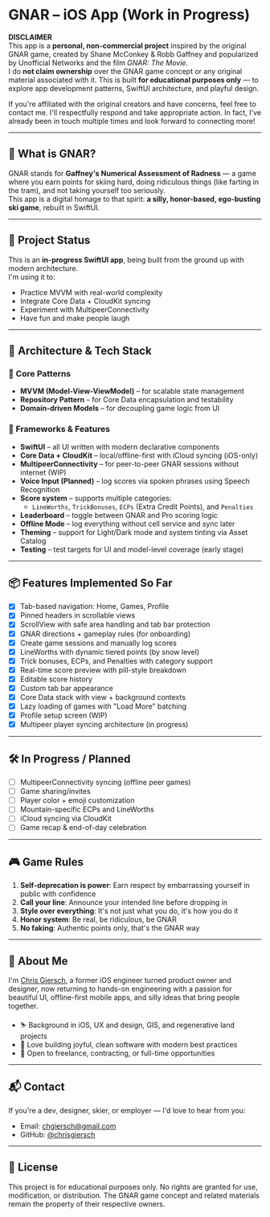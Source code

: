 # GNAR – iOS App (Work in Progress)

**DISCLAIMER**  
This app is a **personal, non-commercial project** inspired by the original GNAR game, created by Shane McConkey & Robb Gaffney and popularized by Unofficial Networks and the film *GNAR: The Movie*.  
I do **not claim ownership** over the GNAR game concept or any original material associated with it. This is built **for educational purposes only** — to explore app development patterns, SwiftUI architecture, and playful design.

If you're affiliated with the original creators and have concerns, feel free to contact me. I'll respectfully respond and take appropriate action. In fact, I've already been in touch multiple times and look forward to connecting more! 

---

## 🎿 What is GNAR?

GNAR stands for **Gaffney's Numerical Assessment of Radness** — a game where you earn points for skiing hard, doing ridiculous things (like farting in the tram), and not taking yourself too seriously.  
This app is a digital homage to that spirit: **a silly, honor-based, ego-busting ski game**, rebuilt in SwiftUI.

---

## 🚧 Project Status

This is an **in-progress SwiftUI app**, being built from the ground up with modern architecture.  
I'm using it to:
- Practice MVVM with real-world complexity
- Integrate Core Data + CloudKit syncing
- Experiment with MultipeerConnectivity
- Have fun and make people laugh

---

## 🧱 Architecture & Tech Stack

### 🔧 Core Patterns
- **MVVM (Model-View-ViewModel)** – for scalable state management
- **Repository Pattern** – for Core Data encapsulation and testability
- **Domain-driven Models** – for decoupling game logic from UI

### 🧰 Frameworks & Features
- **SwiftUI** – all UI written with modern declarative components
- **Core Data + CloudKit** – local/offline-first with iCloud syncing (iOS-only)
- **MultipeerConnectivity** – for peer-to-peer GNAR sessions without internet (WIP)
- **Voice Input (Planned)** – log scores via spoken phrases using Speech Recognition
- **Score system** – supports multiple categories:
  - `LineWorths`, `TrickBonuses`, `ECPs` (Extra Credit Points), and `Penalties`
- **Leaderboard** – toggle between GNAR and Pro scoring logic
- **Offline Mode** – log everything without cell service and sync later
- **Theming** – support for Light/Dark mode and system tinting via Asset Catalog
- **Testing** – test targets for UI and model-level coverage (early stage)

---

## 📦 Features Implemented So Far

- [x] Tab-based navigation: Home, Games, Profile
- [x] Pinned headers in scrollable views
- [x] ScrollView with safe area handling and tab bar protection
- [x] GNAR directions + gameplay rules (for onboarding)
- [x] Create game sessions and manually log scores
- [x] LineWorths with dynamic tiered points (by snow level)
- [x] Trick bonuses, ECPs, and Penalties with category support
- [x] Real-time score preview with pill-style breakdown
- [x] Editable score history
- [x] Custom tab bar appearance
- [x] Core Data stack with view + background contexts
- [x] Lazy loading of games with "Load More" batching
- [x] Profile setup screen (WIP)
- [x] Multipeer player syncing architecture (in progress)

---

## 🛠 In Progress / Planned

- [ ] MultipeerConnectivity syncing (offline peer games)
- [ ] Game sharing/invites
- [ ] Player color + emoji customization
- [ ] Mountain-specific ECPs and LineWorths
- [ ] iCloud syncing via CloudKit
- [ ] Game recap & end-of-day celebration

---

## 🎮 Game Rules

1. **Self-deprecation is power**: Earn respect by embarrassing yourself in public with confidence
2. **Call your line**: Announce your intended line before dropping in
3. **Style over everything**: It's not just what you do, it's how you do it
4. **Honor system**: Be real, be ridiculous, be GNAR
5. **No faking**: Authentic points only, that's the GNAR way

---

## 💼 About Me

I'm [Chris Giersch](https://github.com/chrisgiersch), a former iOS engineer turned product owner and designer, now returning to hands-on engineering with a passion for beautiful UI, offline-first mobile apps, and silly ideas that bring people together.

- ⛷️ Background in iOS, UX and design, GIS, and regenerative land projects
- 🧠 Love building joyful, clean software with modern best practices
- 🤝 Open to freelance, contracting, or full-time opportunities

---

## 📬 Contact

If you're a dev, designer, skier, or employer — I'd love to hear from you:

- Email: chgiersch@gmail.com
- GitHub: [@chrisgiersch](https://github.com/chrisgiersch)  

---

## 🧾 License

This project is for educational purposes only. No rights are granted for use, 
modification, or distribution. The GNAR game concept and related materials 
remain the property of their respective owners.